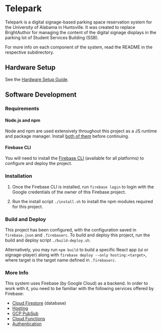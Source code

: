 # Telepark

Telepark is a digital signage-based parking space reservation system for the University of Alabama in Huntsville. It was created to replace BrightAuthor for managing the content of the digital signage displays in the parking lot of Student Services Building (SSB).

For more info on each component of the system, read the README in the respective subdirectory.

## Hardware Setup

See the [Hardware Setup Guide](https://github.com/frillweeman/Telepark/blob/master/docs/Hardware%20Setup%20Guide.pdf).

## Software Development

### Requirements

#### Node.js and npm

Node and npm are used extensively throughout this project as a JS runtime and package manager. Install [both of them](https://nodejs.org/en/download/) before continuing.

#### Firebase CLI

You will need to install the [Firebase CLI](https://firebase.google.com/docs/cli) (available for all platforms) to configure and deploy the project.

### Installation

1. Once the Firebase CLI is installed, run `firebase login` to login with the Google credentials of the owner of this Firebase project.

2. Run the install script `./install.sh` to install the npm modules required for this project.

### Build and Deploy

This project has been configured, with the configuration saved in `firebase.json` and `.firebaserc`. To build and deploy this project, run the build and deploy script `./build-deploy.sh`. 

Alternatively, you may run `npm build` to build a specific React app (ui or signage-player) along with `firebase deploy --only hosting:<target>`, where target is the target name defined in `.firebaserc`.

### More Info

This system uses Firebase (by Google Cloud) as a backend. In order to work with it, you need to be familiar with the following services offered by Firebase:
- [Cloud Firestore](https://firebase.google.com/docs/firestore) (database)
- [Hosting](https://firebase.google.com/docs/hosting)
- [GCP PubSub](https://cloud.google.com/pubsub/docs/)
- [Cloud Functions](https://firebase.google.com/docs/functions)
- [Authentication](https://firebase.google.com/docs/auth)
